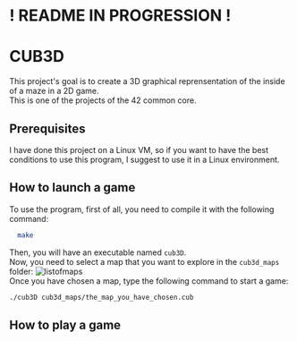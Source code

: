 # ! README IN PROGRESSION !

# CUB3D
This project's goal is to create a 3D graphical reprensentation of the inside of a maze in a 2D game.<br />
This is one of the projects of the 42 common core.

## Prerequisites

I have done this project on a Linux VM, so if you want to have the best conditions to use this program, I suggest to use it in a Linux environment.

## How to launch a game

To use the program, first of all, you need to compile it with the following command:
```bash
  make
```
Then, you will have an executable named `cub3D`.<br />
Now, you need to select a map that you want to explore in the `cub3d_maps` folder:
![listofmaps](https://user-images.githubusercontent.com/51683861/214024457-55c51905-bfdd-4bc4-aa03-39eb7f17d28a.png)<br />
Once you have chosen a map, type the following command to start a game:
```bash
./cub3D cub3d_maps/the_map_you_have_chosen.cub
```

## How to play a game

